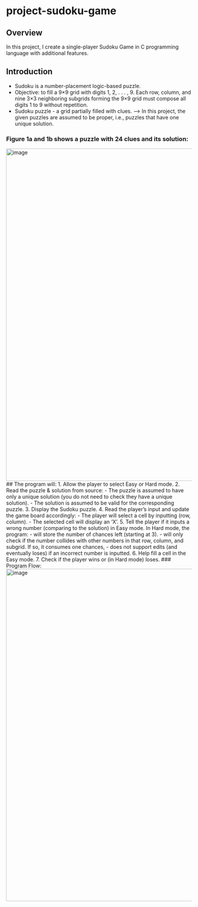 # project-sudoku-game

## Overview
  In this project, I create a single-player Sudoku Game in C programming language with additional features.
## Introduction
  - Sudoku is a number-placement logic-based puzzle.
  - Objective:  to fill a 9×9 grid with digits 1, 2, . . . , 9. Each row, column, and nine 3×3 
    neighboring subgrids forming the 9×9 grid must compose all digits 1 to 9 without repetition.
  - Sudoku puzzle -  a grid partially filled with clues.
  -->  In this project, the given puzzles are assumed to be proper, i.e., puzzles that have one 
    unique solution.
### Figure 1a and 1b shows a puzzle with 24 clues and its solution:
<img width="900" alt="image" src="https://github.com/user-attachments/assets/1ed8391b-b781-4b8b-8807-a7308b389ee1">
## The program will:
  1. Allow the  player to select Easy or Hard mode.
  2. Read the puzzle & solution from source:
    - The puzzle is assumed to have only a unique solution (you do not need to check they
      have a unique solution).
    - The solution is assumed to be valid for the corresponding puzzle.
  3. Display the Sudoku puzzle.
  4. Read the player’s input and update the game board accordingly:
    - The player will select a cell by inputting (row, column).
    - The selected cell will display an ‘X’.
  5. Tell the player if it inputs a wrong number (comparing to the solution) in Easy mode. In 
     Hard mode, the program:
    - will store the number of chances left (starting at 3).
    - will only check if the number collides with other numbers in that row, column, and
      subgrid. If so, it consumes one chances,
    - does not support edits (and eventually loses) if an incorrect number is inputted.
  6. Help fill a cell in the Easy mode.
  7. Check if the player wins or (in Hard mode) loses.
  ### Program Flow:
  <img width="900" alt="image" src="https://github.com/user-attachments/assets/ac5cd8b5-88a3- 
  4d6c-a084-04d11cb8b995">
